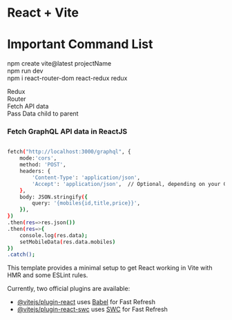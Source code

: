 # React + Vite

# Important Command List

npm create vite@latest projectName <br />
npm run dev <br />
npm i react-router-dom react-redux redux <br />

Redux <br />
Router <br />
Fetch API data <br />
Pass Data child to parent <br />


### Fetch GraphQL API data in ReactJS
```bash

fetch("http://localhost:3000/graphql", {
    mode:'cors',
    method: 'POST',
    headers: {
        'Content-Type': 'application/json',
        'Accept': 'application/json',  // Optional, depending on your GraphQL server
    },
    body: JSON.stringify({
        query: '{mobiles{id,title,price}}',
    }),
})
.then(res=>res.json())
.then(res=>{
    console.log(res.data);
    setMobileData(res.data.mobiles)
})
.catch();


```

This template provides a minimal setup to get React working in Vite with HMR and some ESLint rules.

Currently, two official plugins are available:

- [@vitejs/plugin-react](https://github.com/vitejs/vite-plugin-react/blob/main/packages/plugin-react/README.md) uses [Babel](https://babeljs.io/) for Fast Refresh
- [@vitejs/plugin-react-swc](https://github.com/vitejs/vite-plugin-react-swc) uses [SWC](https://swc.rs/) for Fast Refresh
